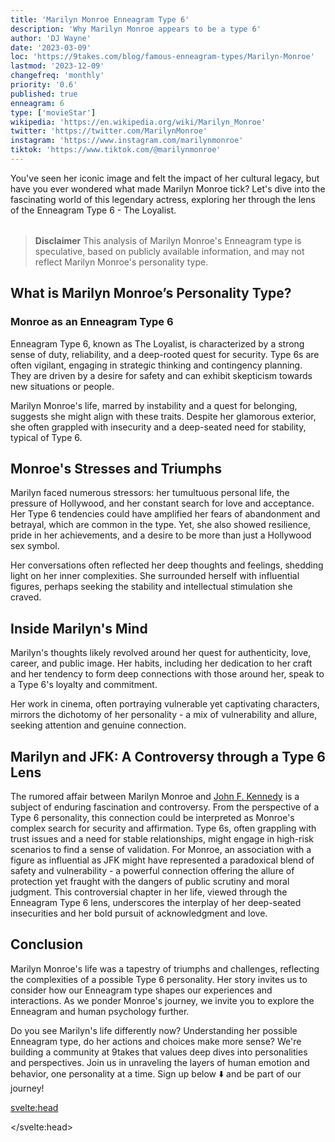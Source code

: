 ```yaml
---
title: 'Marilyn Monroe Enneagram Type 6'
description: 'Why Marilyn Monroe appears to be a type 6'
author: 'DJ Wayne'
date: '2023-03-09'
loc: 'https://9takes.com/blog/famous-enneagram-types/Marilyn-Monroe'
lastmod: '2023-12-09'
changefreq: 'monthly'
priority: '0.6'
published: true
enneagram: 6
type: ['movieStar']
wikipedia: 'https://en.wikipedia.org/wiki/Marilyn_Monroe'
twitter: 'https://twitter.com/MarilynMonroe'
instagram: 'https://www.instagram.com/marilynmonroe'
tiktok: 'https://www.tiktok.com/@marilynmonroe'
---
```


<script>
    import  PopCard  from "../../../lib/components/atoms/PopCard.svelte";
</script>

<p class="firstLetter">You've seen her iconic image and felt the impact of her cultural legacy, but have you ever wondered what made Marilyn Monroe tick? Let's dive into the fascinating world of this legendary actress, exploring her through the lens of the Enneagram Type 6 - The Loyalist.</p>

<div
    style="display: flex;
    justify-content: center;
    margin: 1rem 0;
    "
>
    <PopCard
        image={`/types/6s/${'Marilyn-Monroe'}.webp`}
        showIcon={false}
        enneagramType="6"
        displayText="Marilyn Monroe"
        subtext=""
    />
</div>

> **Disclaimer** This analysis of Marilyn Monroe's Enneagram type is speculative, based on publicly available information, and may not reflect Marilyn Monroe's personality type.

## What is Marilyn Monroe’s Personality Type?

### Monroe as an Enneagram Type 6

Enneagram Type 6, known as The Loyalist, is characterized by a strong sense of duty, reliability, and a deep-rooted quest for security. Type 6s are often vigilant, engaging in strategic thinking and contingency planning. They are driven by a desire for safety and can exhibit skepticism towards new situations or people.

Marilyn Monroe's life, marred by instability and a quest for belonging, suggests she might align with these traits. Despite her glamorous exterior, she often grappled with insecurity and a deep-seated need for stability, typical of Type 6.

## Monroe's Stresses and Triumphs

Marilyn faced numerous stressors: her tumultuous personal life, the pressure of Hollywood, and her constant search for love and acceptance. Her Type 6 tendencies could have amplified her fears of abandonment and betrayal, which are common in the type. Yet, she also showed resilience, pride in her achievements, and a desire to be more than just a Hollywood sex symbol.

Her conversations often reflected her deep thoughts and feelings, shedding light on her inner complexities. She surrounded herself with influential figures, perhaps seeking the stability and intellectual stimulation she craved.

## Inside Marilyn's Mind

Marilyn's thoughts likely revolved around her quest for authenticity, love, career, and public image. Her habits, including her dedication to her craft and her tendency to form deep connections with those around her, speak to a Type 6's loyalty and commitment.

Her work in cinema, often portraying vulnerable yet captivating characters, mirrors the dichotomy of her personality - a mix of vulnerability and allure, seeking attention and genuine connection.

## Marilyn and JFK: A Controversy through a Type 6 Lens

The rumored affair between Marilyn Monroe and <a href="/blog/famous-enneagram-types/John-F-Kennedy">John F. Kennedy</a> is a subject of enduring fascination and controversy. From the perspective of a Type 6 personality, this connection could be interpreted as Monroe's complex search for security and affirmation. Type 6s, often grappling with trust issues and a need for stable relationships, might engage in high-risk scenarios to find a sense of validation. For Monroe, an association with a figure as influential as JFK might have represented a paradoxical blend of safety and vulnerability - a powerful connection offering the allure of protection yet fraught with the dangers of public scrutiny and moral judgment. This controversial chapter in her life, viewed through the Enneagram Type 6 lens, underscores the interplay of her deep-seated insecurities and her bold pursuit of acknowledgment and love.

## Conclusion

Marilyn Monroe's life was a tapestry of triumphs and challenges, reflecting the complexities of a possible Type 6 personality. Her story invites us to consider how our Enneagram type shapes our experiences and interactions. As we ponder Monroe's journey, we invite you to explore the Enneagram and human psychology further.

Do you see Marilyn's life differently now? Understanding her possible Enneagram type, do her actions and choices make more sense? We're building a community at 9takes that values deep dives into personalities and perspectives. Join us in unraveling the layers of human emotion and behavior, one personality at a time. Sign up below ⬇️ and be part of our journey!

<svelte:head>

<script type="application/ld+json">
  {
  "@context": "http://schema.org",
  "@graph": [
    {
      "@type": "Article",
      "articleBody": "This article delves into Marilyn Monroe's personality from the Enneagram Type 6 - The Loyalist perspective. It explores her life's stresses, triumphs, and controversies, including her rumored affair with JFK, and how these may align with Type 6 characteristics. The article aims to provide insights into Monroe's inner world, her thoughts, feelings, and habits, all through the Enneagram lens.",
      "creator": {
        "@type": "Person",
        "name": "DJ Wayne",
        "sameAs": ["https://www.instagram.com/djwayne3/", "https://www.youtube.com/@djwayne3", "https://www.linkedin.com/in/davidtwayne/", "https://twitter.com/djwayne3"
        ]
      },
      "author": {
        "@type": "Person",
        "name": "DJ Wayne",
        "sameAs": [
          "https://www.instagram.com/djwayne3/",
          "https://www.youtube.com/@djwayne3",
          "https://www.linkedin.com/in/davidtwayne/",
          "https://twitter.com/djwayne3"
        ]
      },
      "dateModified": {
        "@type": "Date",
        "@value": "2023-12-09"
      },
      "datePublished": {
        "@type": "Date",
        "@value": "2023-03-09"
      },
      "description": "Exploring Marilyn Monroe's Enneagram Type 6 personality, this blog post examines her life, her actions, and her choices through this perspective, providing a deeper understanding of her complex nature.",
      "headline": "Marilyn Monroe's Enneagram Type 6 Personality: A Deep Dive",
      "image": {
        "@type": "ImageObject",
        "height": 900,
        "url": "https://9takes.com/types/6s/Marilyn-Monroe.webp",
        "width": 900
      },
      "mainEntityOfPage": {
        "@id": "https://9takes.com/blog/famous-enneagram-types/Marilyn-Monroe",
        "@type": "WebPage"
      },
      "mentions": {
        "@type": "Person",
        "name": "Marilyn Monroe",
        "sameAs": ["https://en.wikipedia.org/wiki/Marilyn_Monroe"]
      },
      "publisher": {
        "@type": "Organization",
        "sameAs": ["https://www.instagram.com/9takesdotcom/", "https://twitter.com/9takesdotcom"],
        "logo": {
          "@type": "ImageObject",
          "url": "https://9takes.com/brand/darkRubix.png"
        },
        "name": "9takes"
      }
    },
    {
      "@type": "FAQPage",
      "mainEntity": [
        {
            "@type": "Question",
            "acceptedAnswer": {
                "@type": "Answer",
                "text": "Marilyn Monroe is considered an Enneagram Type 6 due to her quest for stability, deep-rooted insecurities, and need for affirmation, traits common to Type 6 personalities. Her life's challenges and pursuits reflect the Type 6 characteristics of seeking security and loyalty."
            },
            "name": "Why is Marilyn Monroe considered an Enneagram Type 6?"
            },
        {
            "@type": "Question",
            "acceptedAnswer": {
                "@type": "Answer",
                "text": "Marilyn Monroe's Type 6 personality may have influenced her relationships by creating a deep desire for security and loyalty, leading her to form connections with influential figures and possibly contributing to her rumored affair with JFK."
            },
            "name": "How did Marilyn Monroe's Type 6 personality affect her relationships?"
        },
        {
            "@type": "Question",
            "acceptedAnswer": {
                "@type": "Answer",
                "text": "Key traits of an Enneagram Type 6, as seen in Marilyn Monroe, include a strong desire for security, loyalty, skepticism, strategic thinking, and a tendency towards anxiety and seeking affirmation."
            },
            "name": "What are the key traits of an Enneagram Type 6 like Marilyn Monroe?"
        },
        {
            "@type": "Question",
            "acceptedAnswer": {
                "@type": "Answer",
                "text": "Marilyn Monroe's Enneagram Type 6 may explain her career choices as attempts to find security and validation, leading her to roles that balanced vulnerability and allure, reflecting her own personality conflicts."
            },
            "name": "How does the Enneagram Type 6 explain Marilyn Monroe's career choices?"
        }
      ]
    }
  ]
}

</script>

</svelte:head>
